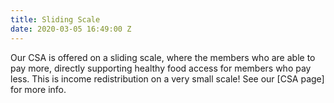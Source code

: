 ```yaml
---
title: Sliding Scale
date: 2020-03-05 16:49:00 Z
---
```


Our CSA is offered on a sliding scale, where the members who are able to pay more, directly supporting healthy food access for members who pay less. This is income redistribution on a very small scale! See our [CSA page] for more info.